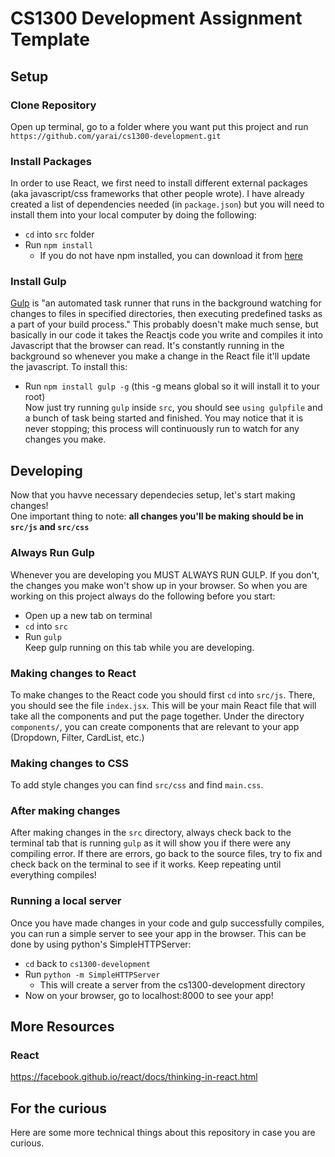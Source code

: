 # CS1300 Development Assignment Template

## Setup ##

### Clone Repository ###
Open up terminal, go to a folder where you want put this project and run  
`https://github.com/yarai/cs1300-development.git`

### Install Packages ###
In order to use React, we first need to install different external packages (aka javascript/css frameworks that other people wrote). I have already created a list of dependencies needed (in `package.json`) but you will need to install them into your local computer by doing the following:
* `cd` into `src` folder
* Run `npm install`
  * If you do not have npm installed, you can download it from [here](https://nodejs.org/en/)

### Install Gulp ###
[Gulp](http://gulpjs.com/) is "an automated task runner that runs in the background watching for changes to files in specified directories, then executing predefined tasks as a part of your build process." This probably doesn't make much sense, but basically in our code it takes the Reactjs code you write and compiles it into Javascript that the browser can read. It's constantly running in the background so whenever you make a change in the React file it'll update the javascript. To install this:
* Run `npm install gulp -g` (this -g means global so it will install it to your root)  
Now just try running `gulp` inside `src`, you should see `using gulpfile` and a bunch of task being started and finished. You may notice that it is never stopping; this process will continuously run to watch for any changes you make.

## Developing ##
Now that you havve necessary dependecies setup, let's start making changes!  
One important thing to note: **all changes you'll be making should be in `src/js` and `src/css`**

### Always Run Gulp ###
Whenever you are developing you MUST ALWAYS RUN GULP. If you don't, the changes you make won't show up in your browser. So when you are working on this project always do the following before you start:
* Open up a new tab on terminal
* `cd` into `src`
* Run `gulp`  
Keep gulp running on this tab while you are developing.

### Making changes to React ###
To make changes to the React code you should first `cd` into `src/js`. There, you should see the file `index.jsx`. This will be your main React file that will take all the components and put the page together. Under the directory `components/`, you can create components that are relevant to your app (Dropdown, Filter, CardList, etc.)

### Making changes to CSS ###
To add style changes you can find `src/css` and find `main.css`.

### After making changes ###
After making changes in the `src` directory, always check back to the terminal tab that is running `gulp` as it will show you if there were any compiling error. If there are errors, go back to the source files, try to fix and check back on the terminal to see if it works. Keep repeating until everything compiles!

### Running a local server ###
Once you have made changes in your code and gulp successfully compiles, you can run a simple server to see your app in the browser. This can be done by using python's SimpleHTTPServer:
* `cd` back to `cs1300-development`
* Run `python -m SimpleHTTPServer`
  * This will create a server from the cs1300-development directory
* Now on your browser, go to localhost:8000 to see your app!

## More Resources ##

### React ###
https://facebook.github.io/react/docs/thinking-in-react.html

## For the curious ##
Here are some more technical things about this repository in case you are curious.
